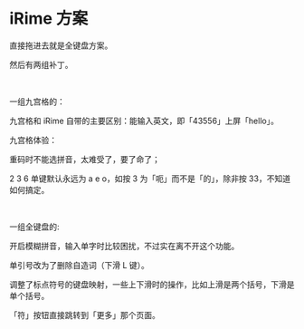 # iRime 方案

直接拖进去就是全键盘方案。

然后有两组补丁。

<br>

一组九宫格的：

九宫格和 iRime 自带的主要区别：能输入英文，即「43556」上屏「hello」。

九宫格体验：

重码时不能选拼音，太难受了，要了命了；

2 3 6 单键默认永远为 a e o，如按 3 为「呃」而不是「的」，除非按 33，不知道如何搞定。

<br>

一组全键盘的:

开启模糊拼音，输入单字时比较困扰，不过实在离不开这个功能。

单引号改为了删除自造词（下滑 L 键）。

调整了标点符号的键盘映射，一些上下滑时的操作，比如上滑是两个括号，下滑是单个括号。

「符」按钮直接跳转到「更多」那个页面。

